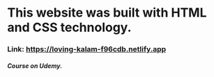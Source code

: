 # This website was built with HTML and CSS technology.
### Link: https://loving-kalam-f96cdb.netlify.app
##### Course on Udemy.
